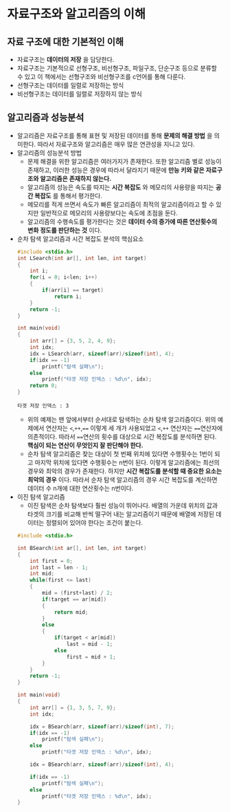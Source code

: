 # 자료구조와 알고리즘의 이해
## 자료 구조에 대한 기본적인 이해
+ 자료구조는 __데이터의 저장__ 을 담당한다.
+ 자료구조는 기본적으로 선형구조, 비선형구조, 파일구조, 단순구조 등으로 분류할 수 있고 이 책에서는 선형구조와 비선형구조를 c언어를 통해 다룬다.
+ 선형구조는 데이터를 일렬로 저장하는 방식
+ 비선형구조는 데이터를 일렬로 저장하지 않는 방식

## 알고리즘과 성능분석
+ 알고리즘은 자료구조를 통해 표현 및 저장된 데이터를 통해 __문제의 해결 방법__ 을 의미한다. 따라서 자료구조와 알고리즘은 매우 많은 연관성을 지니고 있다.
+ 알고리즘의 성능분석 방법
	+ 문제 해결을 위한 알고리즘은 여러가지가 존재한다. 또한 알고리즘 별로 성능이 존재하고, 이러한 성능은 경우에 따라서 달라지기 때문에 __만능 키와 같은 자료구조와 알고리즘은 존재하지 않는다.__
	+ 알고리즘의 성능은 속도를 따지는 __시간 복잡도__ 와 메모리의 사용량을 따지는 __공간 복잡도__ 를 통해서 평가한다.
	+ 메모리를 적게 쓰면서 속도가 빠른 알고리즘이 최적의 알고리즘이라고 할 수 있지만 일반적으로 메모리의 사용량보다는 속도에 초점을 둔다.
	+ 알고리즘의 수행속도를 평가한다는 것은 __데이터 수의 증가에 따른 연산횟수의 변화 정도를 판단하는 것__ 이다.
+ 순차 탐색 알고리즘과 시간 복잡도 분석의 핵심요소
	```c
	#include <stdio.h>
	int LSearch(int ar[], int len, int target)
	{
		int i;
		for(i = 0; i<len; i++)
		{
			if(arr[i] == target)
				return i;
		}
		return -1;
	}

	int main(void)
	{
		int arr[] = {3, 5, 2, 4, 9};
		int idx;
		idx = LSearch(arr, sizeof(arr)/sizeof(int), 4);
		if(idx == -1)
			printf("탐색 실패\n");
		else
			printf("타겟 저장 인덱스 : %d\n", idx);
		return 0;
	}
	```
	```
	타겟 저장 인덱스 : 3
	```
	+ 위의 예제는 맨 앞에서부터 순서대로 탐색하는 순차 탐색 알고리즘이다. 위의 예제에서 연산자는 `<`,`++`,`==` 이렇게 세 개가 사용되었고 `<`,`++` 연산자는 `==`연산자에 의존적이다. 따라서 `==`연산의 횟수를 대상으로 시간 복잡도를 분석하면 된다. __핵심이 되는 연산이 무엇인지 잘 판단해야 한다.__
	+ 순차 탐색 알고리즘은 찾는 대상이 첫 번째 위치에 있다면 수행횟수는 1번이 되고 마지막 위치에 있다면 수행횟수는 n번이 된다. 이렇게 알고리즘에는 최선의 경우와 최악의 경우가 존재한다. 하지만 __시간 복잡도를 분석할 때 중요한 요소는 최악의 경우__ 이다. 따라서 순차 탐색 알고리즘의 경우 시간 복잡도를 계산하면 데이터 수 n개에 대한 연산횟수는 n번이다.
+ 이진 탐색 알고리즘
	+ 이진 탐색은 순차 탐색보다 훨씬 성능이 뛰어나다. 배열의 가운데 위치의 값과 타겟의 크기를 비교해 반씩 떨구어 내는 알고리즘이기 때문에 배열에 저장된 데이터는 정렬되어 있어야 한다는 조건이 붙는다.
	```c
	#include <stdio.h>

	int BSearch(int ar[], int len, int target)
	{
		int first = 0;
		int last = len - 1;
		int mid;
		while(first <= last)
		{
			mid = (first+last) / 2;
			if(target == ar[mid])
			{
				return mid;
			}
			else
			{
				if(target < ar[mid])
					last = mid - 1;
				else
					first = mid + 1;
			}
		}
		return -1;
	}
	
	int main(void)
	{
		int arr[] = {1, 3, 5, 7, 9};
		int idx;

		idx = BSearch(arr, sizeof(arr)/sizeof(int), 7);
		if(idx == -1)
			printf("탐색 실패\n");
		else
			printf("타겟 저장 인덱스 : %d\n", idx);

		idx = BSearch(arr, sizeof(arr)/sizeof(int), 4);

		if(idx == -1)
			printf("탐색 실패\n");
		else
			printf("타겟 저장 인덱스 : %d\n", idx);
	}
	```